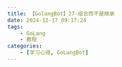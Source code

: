 ```yaml
---
title: 【GolangBot】27-组合而不是继承
date: 2024-12-17 09:17:24
tags: 
    - GoLang
    - 教程
categories:
    - [学习心得, GoLangBot]
---
```

